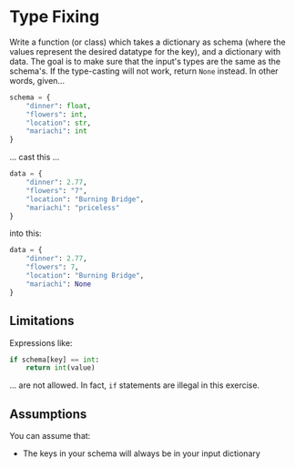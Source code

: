 # Type Fixing

Write a function (or class) which takes a dictionary as schema (where the values represent the desired datatype for the key), and a dictionary with data. The goal is to make sure that the input's types are the same as the schema's. If the type-casting will not work, return `None` instead. In other words, given...

```py
schema = {
    "dinner": float,
    "flowers": int,
    "location": str,
    "mariachi": int
}
```

... cast this ...

```py
data = {
    "dinner": 2.77,
    "flowers": "7",
    "location": "Burning Bridge",
    "mariachi": "priceless"
}
```

into this:

```py
data = {
    "dinner": 2.77,
    "flowers": 7,
    "location": "Burning Bridge",
    "mariachi": None
}
```

## Limitations

Expressions like:

```py
if schema[key] == int:
    return int(value)
```

... are not allowed. In fact, `if` statements are illegal in this exercise.

## Assumptions

You can assume that:
- The keys in your schema will always be in your input dictionary
